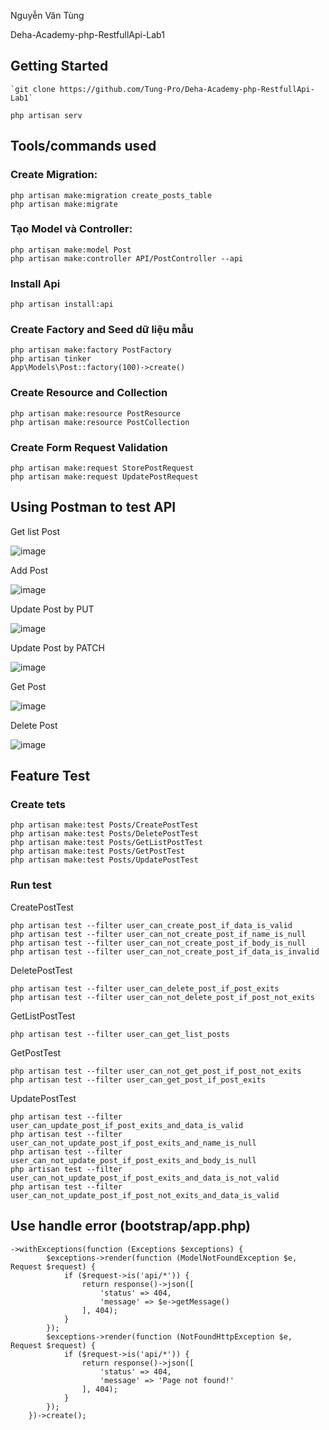 Nguyễn Văn Tùng

Deha-Academy-php-RestfullApi-Lab1

## Getting Started
    `git clone https://github.com/Tung-Pro/Deha-Academy-php-RestfullApi-Lab1` 

    php artisan serv

## Tools/commands used

### Create Migration:

    php artisan make:migration create_posts_table
    php artisan make:migrate

### Tạo Model và Controller:

    php artisan make:model Post
    php artisan make:controller API/PostController --api

### Install Api

    php artisan install:api

### Create Factory and Seed dữ liệu mẫu

    php artisan make:factory PostFactory
    php artisan tinker
    App\Models\Post::factory(100)->create()

### Create Resource and Collection

    php artisan make:resource PostResource
    php artisan make:resource PostCollection

### Create Form Request Validation

    php artisan make:request StorePostRequest
    php artisan make:request UpdatePostRequest
    

## Using Postman to test API

Get list Post

![image](https://github.com/user-attachments/assets/2ffd4bc2-5bfc-41ab-82e2-3f2dd939f95c)

Add Post

![image](https://github.com/user-attachments/assets/c8624543-b509-43f0-9369-b93cca9f69e8)

Update Post by PUT

![image](https://github.com/user-attachments/assets/6d5dff00-dd74-4907-b630-b42dafcc078a)

Update Post by PATCH

![image](https://github.com/user-attachments/assets/1b26c389-a36f-463f-9fa0-eb471d0aa1f2)

Get Post

![image](https://github.com/user-attachments/assets/7b24bd68-280d-48dd-846f-30397dcd69ca)

Delete Post

![image](https://github.com/user-attachments/assets/eefce8b5-a27e-4651-a03c-57ba906ca071)

## Feature Test

### Create tets

    php artisan make:test Posts/CreatePostTest
    php artisan make:test Posts/DeletePostTest
    php artisan make:test Posts/GetListPostTest
    php artisan make:test Posts/GetPostTest
    php artisan make:test Posts/UpdatePostTest

### Run test

CreatePostTest

    php artisan test --filter user_can_create_post_if_data_is_valid
    php artisan test --filter user_can_not_create_post_if_name_is_null
    php artisan test --filter user_can_not_create_post_if_body_is_null
    php artisan test --filter user_can_not_create_post_if_data_is_invalid

DeletePostTest

    php artisan test --filter user_can_delete_post_if_post_exits
    php artisan test --filter user_can_not_delete_post_if_post_not_exits

GetListPostTest

    php artisan test --filter user_can_get_list_posts
    
GetPostTest

    php artisan test --filter user_can_not_get_post_if_post_not_exits
    php artisan test --filter user_can_get_post_if_post_exits
    
UpdatePostTest

    php artisan test --filter user_can_update_post_if_post_exits_and_data_is_valid
    php artisan test --filter user_can_not_update_post_if_post_exits_and_name_is_null
    php artisan test --filter user_can_not_update_post_if_post_exits_and_body_is_null
    php artisan test --filter user_can_not_update_post_if_post_exits_and_data_is_not_valid
    php artisan test --filter user_can_not_update_post_if_post_not_exits_and_data_is_valid

## Use handle error (bootstrap/app.php)
    ->withExceptions(function (Exceptions $exceptions) {
            $exceptions->render(function (ModelNotFoundException $e, Request $request) {
                if ($request->is('api/*')) {
                    return response()->json([
                        'status' => 404,
                        'message' => $e->getMessage()
                    ], 404);
                }
            });
            $exceptions->render(function (NotFoundHttpException $e, Request $request) {
                if ($request->is('api/*')) {
                    return response()->json([
                        'status' => 404,
                        'message' => 'Page not found!'
                    ], 404);
                }
            });
        })->create();
